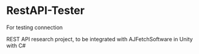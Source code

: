 # RestAPI-Tester
For testing connection

REST API research project, to be integrated with AJFetchSoftware in Unity with C#
